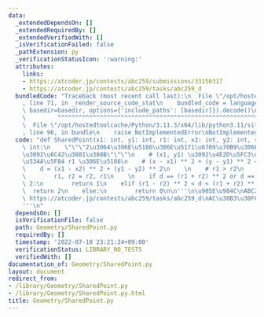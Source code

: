 ```yaml
---
data:
  _extendedDependsOn: []
  _extendedRequiredBy: []
  _extendedVerifiedWith: []
  _isVerificationFailed: false
  _pathExtension: py
  _verificationStatusIcon: ':warning:'
  attributes:
    links:
    - https://atcoder.jp/contests/abc259/submissions/33150317
    - https://atcoder.jp/contests/abc259/tasks/abc259_d
  bundledCode: "Traceback (most recent call last):\n  File \"/opt/hostedtoolcache/Python/3.11.3/x64/lib/python3.11/site-packages/onlinejudge_verify/documentation/build.py\"\
    , line 71, in _render_source_code_stat\n    bundled_code = language.bundle(stat.path,\
    \ basedir=basedir, options={'include_paths': [basedir]}).decode()\n          \
    \         ^^^^^^^^^^^^^^^^^^^^^^^^^^^^^^^^^^^^^^^^^^^^^^^^^^^^^^^^^^^^^^^^^^^^^^^^^^^^^^^^^\n\
    \  File \"/opt/hostedtoolcache/Python/3.11.3/x64/lib/python3.11/site-packages/onlinejudge_verify/languages/python.py\"\
    , line 96, in bundle\n    raise NotImplementedError\nNotImplementedError\n"
  code: "def SharedPoint(x1: int, y1: int, r1: int, x2: int, y2: int, r2: int) ->\
    \ int:\n    \"\"\"2\u3064\u306E\u5186\u306E\u5171\u6709\u70B9\u306E\u500B\u6570\
    \u3092\u6C42\u3081\u308B\"\"\"\n    # (x1, y1) \u3092\u4E2D\u5FC3\u3068\u3057\u305F\
    \u534A\u5F84 r1 \u306E\u5186\n    # (x - x1) ** 2 + (y - y1) ** 2 = r1 ** 2\n\
    \    d = (x1 - x2) ** 2 + (y1 - y2) ** 2\n    \n    # r1 > r2\n    if r1 < r2:\n\
    \        r1, r2 = r2, r1\n    \n    if d == (r1 + r2) ** 2 or d == (r1 - r2) **\
    \ 2:\n        return 1\n    elif (r1 - r2) ** 2 < d < (r1 + r2) ** 2:\n      \
    \  return 2\n    else:\n        return 0\n\n'''\n\u985E\u984C\nABC259-D - Circumferences:\
    \ https://atcoder.jp/contests/abc259/tasks/abc259_d\nAC\u30B3\u30FC\u30C9: https://atcoder.jp/contests/abc259/submissions/33150317\n\
    '''\n"
  dependsOn: []
  isVerificationFile: false
  path: Geometry/SharedPoint.py
  requiredBy: []
  timestamp: '2022-07-10 23:21:24+09:00'
  verificationStatus: LIBRARY_NO_TESTS
  verifiedWith: []
documentation_of: Geometry/SharedPoint.py
layout: document
redirect_from:
- /library/Geometry/SharedPoint.py
- /library/Geometry/SharedPoint.py.html
title: Geometry/SharedPoint.py
---
```

